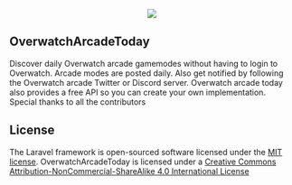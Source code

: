 <p align="center"><img src="https://i.imgur.com/KVpI0R0.jpg"></p>

## OverwatchArcadeToday

Discover daily Overwatch arcade gamemodes without having to login to Overwatch. Arcade modes are posted daily. Also get notified by following the Overwatch arcade Twitter or Discord server. Overwatch arcade today also provides a free API so you can create your own implementation. Special thanks to all the contributors

## License

The Laravel framework is open-sourced software licensed under the [MIT license](https://opensource.org/licenses/MIT).
OverwatchArcadeToday is licensed under a [Creative Commons Attribution-NonCommercial-ShareAlike 4.0 International License](https://creativecommons.org/licenses/by-nc-sa/4.0/)
